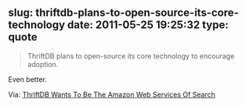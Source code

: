 slug: thriftdb-plans-to-open-source-its-core-technology
date: 2011-05-25 19:25:32
type: quote
---

> ThriftDB plans to open-source its core technology to encourage adoption.

Even better.

 Via: [ThriftDB Wants To Be The Amazon Web Services Of Search](http://techcrunch.com/2011/05/24/thriftdb-wants-to-be-the-amazon-web-services-of-search/?utm_source=feedburner&utm_medium=feed&utm_campaign=Feed%3A+Techcrunch+%28TechCrunch%29)
